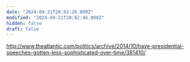 ```yaml
---
date: "2024-09-21T20:02:28.000Z"
modified: "2024-09-21T20:02:46.000Z"
hidden: false
draft: false
---
```

<http://www.theatlantic.com/politics/archive/2014/10/have-presidential-speeches-gotten-less-sophisticated-over-time/381410/>